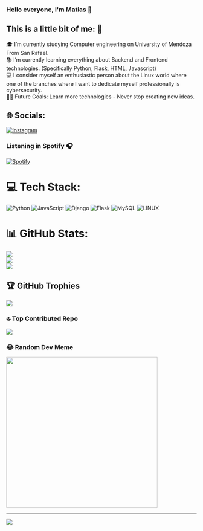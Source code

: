 ### Hello everyone, I'm Matias 👋

## This is a little bit of me: 👀
🎓 I’m currently studying Computer engineering on University of Mendoza From San Rafael.<br> 
📚 I’m currently learning everything about Backend and Frontend technologies. (Specifically Python, Flask, HTML, Javascript)<br>
💻 I consider myself an enthusiastic person about the Linux world where one of the branches where I want to dedicate myself professionally is cybersecurity.<br>
💪🏼 Future Goals: Learn more technologies - Never stop creating new ideas.<br>



## 🌐 Socials:
[![Instagram](https://img.shields.io/badge/Instagram-%23E4405F.svg?logo=Instagram&logoColor=white)](https://instagram.com/matiasvilchesbru) 

### Listening in Spotify 🎧

[![Spotify](https://spotify-now-playing-8meza6owf-matiasvbs-projects.vercel.app/api/spotify)](https://open.spotify.com/user/Matute)

# 💻 Tech Stack:
![Python](https://img.shields.io/badge/python-3670A0?style=for-the-badge&logo=python&logoColor=ffdd54) ![JavaScript](https://img.shields.io/badge/javascript-%23323330.svg?style=for-the-badge&logo=javascript&logoColor=%23F7DF1E) ![Django](https://img.shields.io/badge/django-%23092E20.svg?style=for-the-badge&logo=django&logoColor=white) ![Flask](https://img.shields.io/badge/flask-%23000.svg?style=for-the-badge&logo=flask&logoColor=white) ![MySQL](https://img.shields.io/badge/mysql-%2300f.svg?style=for-the-badge&logo=mysql&logoColor=white) ![LINUX](https://img.shields.io/badge/Linux-FCC624?style=for-the-badge&logo=linux&logoColor=black)
# 📊 GitHub Stats:
![](https://github-readme-stats.vercel.app/api?username=matias2020VB&theme=tokyonight&hide_border=false&include_all_commits=false&count_private=false)<br/>
![](https://github-readme-streak-stats.herokuapp.com/?user=matias2020VB&theme=tokyonight&hide_border=false)<br/>
![](https://github-readme-stats.vercel.app/api/top-langs/?username=matias2020VB&theme=tokyonight&hide_border=false&include_all_commits=false&count_private=false&layout=compact)

## 🏆 GitHub Trophies
![](https://github-profile-trophy.vercel.app/?username=matias2020VB&theme=tokyonight&no-frame=false&no-bg=true&margin-w=4)

### 🔝 Top Contributed Repo
![](https://github-contributor-stats.vercel.app/api?username=matias2020VB&limit=5&theme=tokyonight&combine_all_yearly_contributions=true)

### 😂 Random Dev Meme
<img src='https://randommeme-five.vercel.app/' style="height: 400px;"/>


---
[![](https://visitcount.itsvg.in/api?id=matias2020VB&icon=7&color=1)](https://visitcount.itsvg.in)
